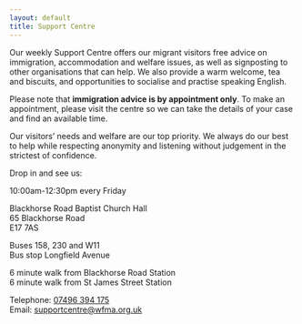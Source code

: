 ```yaml
---
layout: default
title: Support Centre
---
```


<div class="row">
<div class="col-md" markdown="1">

Our weekly Support Centre offers our migrant visitors free advice on immigration, accommodation and welfare issues, as well as signposting to other organisations that can help. We also provide a warm welcome, tea and biscuits, and opportunities to socialise and practise speaking English.

Please note that **immigration advice is by appointment only**. To make an appointment, please visit the centre so we can take the details of your case and find an available time.

Our visitors’ needs and welfare are our top priority. We always do our best to help while respecting anonymity and listening without judgement in the strictest of confidence.

Drop in and see us: 

10:00am-12:30pm every Friday  

Blackhorse Road Baptist Church Hall  
65 Blackhorse Road  
E17 7AS  

Buses 158, 230 and W11  
Bus stop Longfield Avenue  

6 minute walk from Blackhorse Road Station   
6 minute walk from St James Street Station  

Telephone: [07496 394 175](tel:07496394175)  
Email: [supportcentre@wfma.org.uk](mailto:supportcentre@wfma.org.uk)

</div>
</div>

